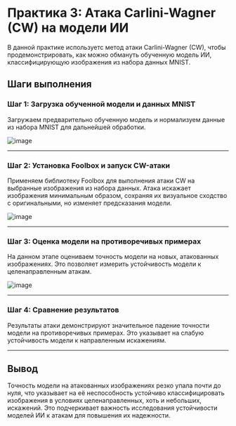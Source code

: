 # Практика 3: Атака Carlini-Wagner (CW) на модели ИИ

В данной практике используетс метод атаки Carlini-Wagner (CW), чтобы продемонстрировать, как можно обмануть обученную модель ИИ, классифицирующую изображения из набора данных MNIST. 

## Шаги выполнения

### Шаг 1: Загрузка обученной модели и данных MNIST
Загружаем предварительно обученную модель и нормализуем данные из набора MNIST для дальнейшей обработки.

![image](https://github.com/user-attachments/assets/ee62aaec-da59-4c99-ab4d-44696c90b1b8)

---

### Шаг 2: Установка Foolbox и запуск CW-атаки
Применяем библиотеку Foolbox для выполнения атаки CW на выбранные изображения из набора данных. Атака искажает изображения минимальным образом, сохраняя их визуальное сходство с оригинальными, но изменяет предсказания модели.

![image](https://github.com/user-attachments/assets/ac245645-6740-4894-a03c-c51cd8290828)

---

### Шаг 3: Оценка модели на противоречивых примерах
На данном этапе оцениваем точность модели на новых, атакованных изображениях. Это позволяет измерить устойчивость модели к целенаправленным атакам.

![image](https://github.com/user-attachments/assets/5e795252-0602-48ec-8411-a204428d93a4)

---

### Шаг 4: Сравнение результатов
Результаты атаки демонстрируют значительное падение точности модели на противоречивых примерах. Это указывает на слабую устойчивость модели к направленным искажениям.

---

## Вывод
Точность модели на атакованных изображениях резко упала почти до нуля, что указывает на её неспособность устойчиво классифицировать изображения в условиях целенаправленных, хоть и небольших, искажений. Это подчеркивает важность исследования устойчивости моделей ИИ к атакам для повышения их надежности.

